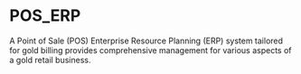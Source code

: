 # POS_ERP
A Point of Sale (POS) Enterprise Resource Planning (ERP) system tailored for gold billing provides comprehensive management for various aspects of a gold retail business. 

